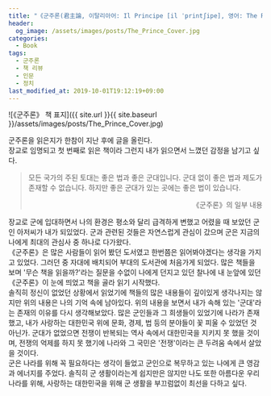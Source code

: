 ```yaml
---
title: "《군주론(君主論, 이탈리아어: Il Principe [il ˈprintʃipe], 영어: The Prince)》 책 리뷰"
header:
  og_image: /assets/images/posts/The_Prince_Cover.jpg
categories:
  - Book
tags:
  - 군주론
  - 책 리뷰
  - 인문
  - 정치
last_modified_at: 2019-10-01T19:12:19+09:00
---
```


![《군주론》 책 표지]({{ site.url }}{{ site.baseurl }}/assets/images/posts/The_Prince_Cover.jpg)

군주론을 읽은지가 한참이 지난 후에 글을 올린다.<br/>
장교로 임명되고 첫 번째로 읽은 책이라 그런지 내가 읽으면서 느꼈던 감정을 남기고 싶다.


> 모든 국가의 주된 토대는 좋은 법과 좋은 군대입니다.
> 군대 없이 좋은 법과 제도가 존재할 수 없습니다.
> 하지만 좋은 군대가 있는 곳에는 좋은 법이 있습니다.
> 
> <div style="text-align: right">《군주론》의 일부 내용</div>


장교로 군에 입대하면서 나의 환경은 평소와 달리 급격하게 변했고 어렸을 때 보았던 군인 아저씨가 내가 되있었다. 군과 관련된 것들은 자연스럽게 관심이 갔으며 군은 지금의 나에게 최대의 관심사 중 하나로 다가왔다.<br/>
《군주론》은 많은 사람들이 읽어 봤던 도서였고 한번쯤은 읽어봐야겠다는 생각을 가지고 있었다. 그러던 중 자대에 배치되어 부대의 도서관에 처음가게 되었다. 많은 책들을 보며 '무슨 책을 읽을까?'라는 질문을 수없이 나에게 던지고 있던 찰나에 내 눈앞에 있던 《군주론》이 눈에 띄었고 책을 골라 읽기 시작했다. <br/>
솔직히 정신이 없었던 상황에서 읽었기에 책들의 많은 내용들이 깊이있게 생각나지는 않지만 위의 내용은 나의 기억 속에 남아있다. 위의 내용을 보면서 내가 속해 있는 '군대'라는 존재의 이유를 다시 생각해보았다. 많은 군인들과 그 희생들이 있었기에 나라가 존재했고, 내가 사랑하는 대한민국 위에 문화, 경제, 법 등의 분야들이 꽃 피울 수 있었던 것 아닌가. 군대가 없었으면 전쟁이 반복되는 역사 속에서 대한민국을 지키지 못 했을 것이며, 전쟁의 억제를 하지 못 했기에 나라와 그 국민은 '전쟁'이라는 큰 두려움 속에서 살았을 것이다.<br/>
군은 나라를 위해 꼭 필요하다는 생각이 들었고 군인으로 복무하고 있는 나에게 큰 영감과 에너지를 주었다. 솔직히 군 생활이라는게 쉽지만은 않지만 나도 또한 아름다운 우리나라를 위해, 사랑하는 대한민국을 위해 군 생활을 부끄럼없이 최선을 다하고 싶다.